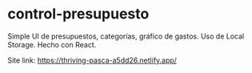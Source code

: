 # control-presupuesto
Simple UI de presupuestos, categorías, gráfico de gastos. Uso de Local Storage. Hecho con React.


Site link: https://thriving-pasca-a5dd26.netlify.app/

